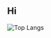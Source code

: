 ## Hi 
![Top Langs](https://github-readme-stats.vercel.app/api/top-langs/?username=love-cherry-roman)
<br>
